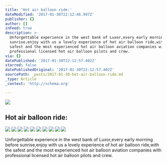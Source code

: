 ```yaml
---
title: 'Hot air balloon ride:'
dateModified: '2017-01-30T22:12:46.997Z'
publisher: {}
author: []
inFeed: true
description: >-
  Unforgettable experience in the west bank of Luxor,every early morning before
  sunrise,enjoy with us a lovely experience of hot air balloon ride,with the
  safest and the most experienced hot air balloon aviation companies with
  professional licensed hot air balloon pilots and crew. 
via: {}
datePublished: '2017-01-30T22:12:57.402Z'
starred: false
datePublishedOriginal: '2017-01-30T22:12:57.402Z'
sourcePath: _posts/2017-01-30-hot-air-balloon-ride.md
_type: Article
_context: 'http://schema.org'

---
```

![](https://the-grid-user-content.s3-us-west-2.amazonaws.com/82b706f9-6fa0-483b-ab21-cab5a7d938a2.jpg)

## Hot air balloon ride:
![](https://the-grid-user-content.s3-us-west-2.amazonaws.com/33c165fe-0dbf-4a85-8fc8-e5d3fbddb325.jpg)
![](https://the-grid-user-content.s3-us-west-2.amazonaws.com/91c5ab7a-a07a-4ebc-aa9c-1d4638d188c0.jpg)
![](https://the-grid-user-content.s3-us-west-2.amazonaws.com/893656c6-2c3d-4e1c-a44c-2d6d74fd688a.jpg)
![](https://the-grid-user-content.s3-us-west-2.amazonaws.com/5e9e4578-4377-4797-a6d3-6a3da82e0784.jpg)
![](https://the-grid-user-content.s3-us-west-2.amazonaws.com/857e3d82-f80d-4f06-8656-95e8604ef7f4.jpg)
![](https://the-grid-user-content.s3-us-west-2.amazonaws.com/75a4c2b2-7f4d-482b-89e0-66034997a6a3.jpg)
![](https://the-grid-user-content.s3-us-west-2.amazonaws.com/0ebd0556-e483-45eb-9717-aa3f00ff097e.jpg)
![](https://the-grid-user-content.s3-us-west-2.amazonaws.com/ef105aff-43a5-40b2-9fb9-ac54d0f1300e.jpg)
![](https://the-grid-user-content.s3-us-west-2.amazonaws.com/74ebb866-940e-44fe-b574-3523281cccbc.jpg)
![](https://the-grid-user-content.s3-us-west-2.amazonaws.com/a7a63b46-5daa-4bbc-a6d4-17fe368d6def.jpg)

Unforgettable experience in the west bank of Luxor,every early morning before sunrise,enjoy with us a lovely experience of hot air balloon ride,with the safest and the most experienced hot air balloon aviation companies with professional licensed hot air balloon pilots and crew.